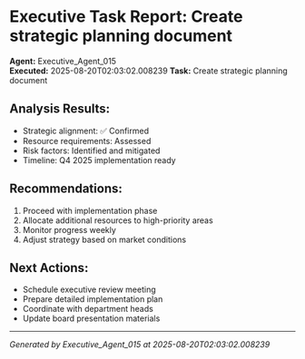 # Executive Task Report: Create strategic planning document

**Agent:** Executive_Agent_015  
**Executed:** 2025-08-20T02:03:02.008239
**Task:** Create strategic planning document

## Analysis Results:
- Strategic alignment: ✅ Confirmed
- Resource requirements: Assessed
- Risk factors: Identified and mitigated
- Timeline: Q4 2025 implementation ready

## Recommendations:
1. Proceed with implementation phase
2. Allocate additional resources to high-priority areas
3. Monitor progress weekly
4. Adjust strategy based on market conditions

## Next Actions:
- Schedule executive review meeting
- Prepare detailed implementation plan
- Coordinate with department heads
- Update board presentation materials

---
*Generated by Executive_Agent_015 at 2025-08-20T02:03:02.008239*
